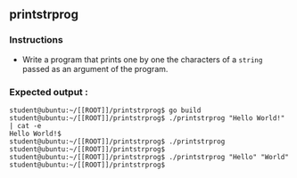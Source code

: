 ## printstrprog

### Instructions

-   Write a program that prints one by one the characters of a `string` passed as an argument of the program.

### Expected output :

```console
student@ubuntu:~/[[ROOT]]/printstrprog$ go build
student@ubuntu:~/[[ROOT]]/printstrprog$ ./printstrprog "Hello World!" | cat -e
Hello World!$
student@ubuntu:~/[[ROOT]]/printstrprog$ ./printstrprog
student@ubuntu:~/[[ROOT]]/printstrprog$
student@ubuntu:~/[[ROOT]]/printstrprog$ ./printstrprog "Hello" "World"
student@ubuntu:~/[[ROOT]]/printstrprog$
```
